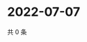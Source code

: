 # 2022-07-07

共 0 条

<!-- BEGIN WEIBO -->
<!-- 最后更新时间 Thu Jul 07 2022 21:38:23 GMT+0800 (China Standard Time) -->

<!-- END WEIBO -->
